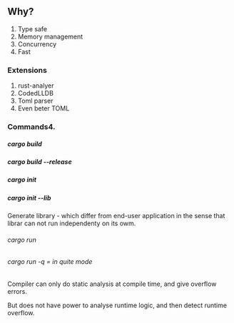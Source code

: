 ## Why?

1. Type safe
2. Memory management
3. Concurrency
4. Fast

### Extensions

1. rust-analyer
2. CodedLLDB
3. Toml parser
4. Even beter TOML
### Commands4.

##### cargo build

##### cargo build --release

##### cargo init

##### cargo init --lib

Generate library - which differ from end-user application in the sense that librar can not run independenty on its owm.

###### cargo run

###### cargo run -q = in quite mode

Compiler can only do static analysis at compile time, and give overflow errors.

But does not have power to analyse runtime logic, and then detect runtime overflow.
